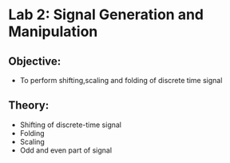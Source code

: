 # Lab 2: Signal Generation and Manipulation

## Objective: 
- To perform shifting,scaling and folding of discrete time signal

## Theory:
- Shifting of discrete-time signal
- Folding
- Scaling
- Odd and even part of signal
